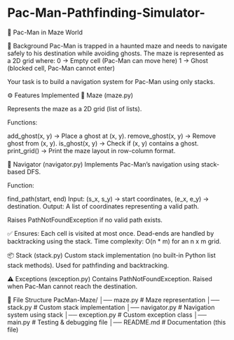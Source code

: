 # Pac-Man-Pathfinding-Simulator-

👾 Pac-Man in Maze World

📖 Background
Pac-Man is trapped in a haunted maze and needs to navigate safely to his destination while avoiding ghosts. The maze is represented as a 2D grid where:
0 → Empty cell (Pac-Man can move here)
1 → Ghost (blocked cell, Pac-Man cannot enter)

Your task is to build a navigation system for Pac-Man using only stacks.

⚙️ Features Implemented
🏰 Maze (maze.py)

Represents the maze as a 2D grid (list of lists).

Functions:

add_ghost(x, y) → Place a ghost at (x, y).
remove_ghost(x, y) → Remove ghost from (x, y).
is_ghost(x, y) → Check if (x, y) contains a ghost.
print_grid() → Print the maze layout in row-column format.

🧭 Navigator (navigator.py)
Implements Pac-Man’s navigation using stack-based DFS.

Function:

find_path(start, end)
Input: (s_x, s_y) → start coordinates, (e_x, e_y) → destination.
Output: A list of coordinates representing a valid path.

Raises PathNotFoundException if no valid path exists.

✅ Ensures:
Each cell is visited at most once.
Dead-ends are handled by backtracking using the stack.
Time complexity: O(n * m) for an n x m grid.

📦 Stack (stack.py)
Custom stack implementation (no built-in Python list stack methods).
Used for pathfinding and backtracking.

⚠️ Exceptions (exception.py)
Contains PathNotFoundException.
Raised when Pac-Man cannot reach the destination.

📂 File Structure
PacMan-Maze/
│── maze.py         # Maze representation
│── stack.py        # Custom stack implementation
│── navigator.py    # Navigation system using stack
│── exception.py    # Custom exception class
│── main.py         # Testing & debugging file
│── README.md       # Documentation (this file)
